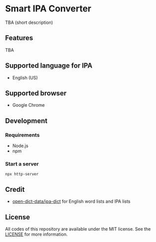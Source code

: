 # Smart IPA Converter
TBA (short description)

## Features
TBA



## Supported language for IPA
* English (US)



## Supported browser
* Google Chrome



## Development
### Requirements
* Node.js
* npm

### Start a server
```shell
npx http-server
```



## Credit
* [open-dict-data/ipa-dict](https://github.com/open-dict-data/ipa-dict) for English word lists and IPA lists



## License
All codes of this repository are available under the MIT license. See the [LICENSE](/LICENSE) for more information.
